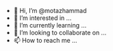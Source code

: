 - 👋 Hi, I’m @motazhammad
- 👀 I’m interested in ...
- 🌱 I’m currently learning ...
- 💞️ I’m looking to collaborate on ...
- 📫 How to reach me ...

<!---
motazhammad/motazhammad is a ✨ special ✨ repository because its `README.md` (this file) appears on your GitHub profile.
You can click the Preview link to take a look at your changes.
--->

